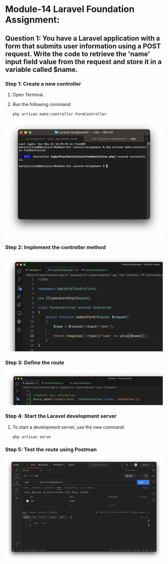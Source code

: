 # Module-14 Laravel Foundation Assignment:

## Question 1: You have a Laravel application with a form that submits user information using a POST request. Write the code to retrieve the 'name' input field value from the request and store it in a variable called $name.

### Step 1: Create a new controller

1. Open Terminal.
2. Run the following command:

    ```shell
    php artisan make:controller FormController
    ```

![App Screenshot](https://github.com/junaid-mij/Practice-Laravel/blob/Practice-Laravel/Module-14%20Laravel%20Foundation%20Step-13/Assignment-14/document/Question-1/1.png)

### Step 2: Implement the controller method

![App Screenshot](https://github.com/junaid-mij/Practice-Laravel/blob/Practice-Laravel/Module-14%20Laravel%20Foundation%20Step-13/Assignment-14/document/Question-1/2.png)

### Step 3: Define the route 

![App Screenshot](https://github.com/junaid-mij/Practice-Laravel/blob/Practice-Laravel/Module-14%20Laravel%20Foundation%20Step-13/Assignment-14/document/Question-1/3.png)

### Step 4: Start the Laravel development server

1. To start a development server, use the new command:
    
    ```shell
    php artisan serve
    ```
### Step 5: Test the route using Postman

![App Screenshot](https://github.com/junaid-mij/Practice-Laravel/blob/Practice-Laravel/Module-14%20Laravel%20Foundation%20Step-13/Assignment-14/document/Question-1/4.png)

